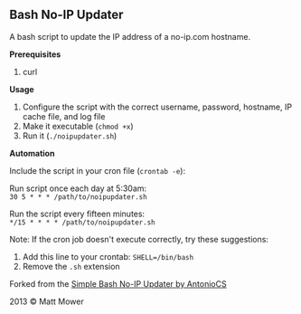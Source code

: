 Bash No-IP Updater
------------------

A bash script to update the IP address of a no-ip.com hostname.

__Prerequisites__

1.  curl

__Usage__

1.  Configure the script with the correct username, password, hostname, IP cache file, and log file
2.  Make it executable (`chmod +x`)
3.  Run it (`./noipupdater.sh`)

__Automation__

Include the script in your cron file (`crontab -e`):

Run script once each day at 5:30am:  
`30 5 * * * /path/to/noipupdater.sh`

Run the script every fifteen minutes:  
`*/15 * * * * /path/to/noipupdater.sh`

Note: If the cron job doesn't execute correctly, try these suggestions:

1.  Add this line to your crontab: `SHELL=/bin/bash`
2.  Remove the `.sh` extension

Forked from the [Simple Bash No-IP Updater by AntonioCS](https://github.com/AntonioCS/no-ip.com-bash-updater)

2013 © Matt Mower

